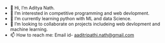 - 👋 Hi, I’m Aditya Nath.
- 👀 I’m interested in competitive programming and web devlopment.
- 🌱 I’m currently learning python with ML and data Science.
- 💞️ I’m looking to collaborate on projects includeing web devlopment and machine learning.
- 📫 How to reach me: Email id- aaditripathi.nath@gmail.com 

